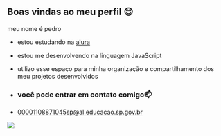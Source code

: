 ## Boas vindas ao meu perfil 😊

meu nome é pedro 

- estou estudando na [alura](https://www.alura.com.br)
- estou me desenvolvendo na linguagem JavaScript
- utilizo esse espaço para minha organização e compartilhamento dos meu projetos desenvolvidos

- ### você pode entrar em contato comigo📫

- 00001108871045sp@al.educacao.sp.gov.br



![](https://media1.tenor.com/m/Uo3_qflEe1sAAAAC/crazy-fish-crazy-fish-meme.gif)


